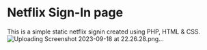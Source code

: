 # Netflix Sign-In page
This is a simple static netflix signin created using PHP, HTML & CSS.
![Uploading Screenshot 2023-09-18 at 22.26.28.png…]()
